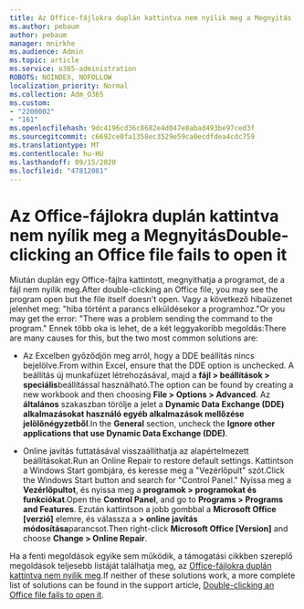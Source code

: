 ```yaml
---
title: Az Office-fájlokra duplán kattintva nem nyílik meg a Megnyitás
ms.author: pebaum
author: pebaum
manager: mnirkhe
ms.audience: Admin
ms.topic: article
ms.service: o365-administration
ROBOTS: NOINDEX, NOFOLLOW
localization_priority: Normal
ms.collection: Adm_O365
ms.custom:
- "2200002"
- "161"
ms.openlocfilehash: 9dc4196cd36c8682e4d047e8abad493be97ced3f
ms.sourcegitcommit: c6692ce0fa1358ec3529e59ca0ecdfdea4cdc759
ms.translationtype: MT
ms.contentlocale: hu-HU
ms.lasthandoff: 09/15/2020
ms.locfileid: "47812081"
---
```

# <a name="double-clicking-an-office-file-fails-to-open-it"></a><span data-ttu-id="4d743-102">Az Office-fájlokra duplán kattintva nem nyílik meg a Megnyitás</span><span class="sxs-lookup"><span data-stu-id="4d743-102">Double-clicking an Office file fails to open it</span></span>

<span data-ttu-id="4d743-103">Miután duplán egy Office-fájlra kattintott, megnyithatja a programot, de a fájl nem nyílik meg.</span><span class="sxs-lookup"><span data-stu-id="4d743-103">After double-clicking an Office file, you may see the program open but the file itself doesn't open.</span></span> <span data-ttu-id="4d743-104">Vagy a következő hibaüzenet jelenhet meg: "hiba történt a parancs elküldésekor a programhoz."</span><span class="sxs-lookup"><span data-stu-id="4d743-104">Or you may get the error: "There was a problem sending the command to the program."</span></span> <span data-ttu-id="4d743-105">Ennek több oka is lehet, de a két leggyakoribb megoldás:</span><span class="sxs-lookup"><span data-stu-id="4d743-105">There are many causes for this, but the two most common solutions are:</span></span>

- <span data-ttu-id="4d743-106">Az Excelben győződjön meg arról, hogy a DDE beállítás nincs bejelölve.</span><span class="sxs-lookup"><span data-stu-id="4d743-106">From within Excel, ensure that the DDE option is unchecked.</span></span> <span data-ttu-id="4d743-107">A beállítás új munkafüzet létrehozásával, majd a **fájl > beállítások > speciális**beállítással használható.</span><span class="sxs-lookup"><span data-stu-id="4d743-107">The option can be found by creating a new workbook and then choosing **File > Options > Advanced**.</span></span> <span data-ttu-id="4d743-108">Az **általános** szakaszban törölje a jelet a **Dynamic Data Exchange (DDE) alkalmazásokat használó egyéb alkalmazások mellőzése jelölőnégyzetből**.</span><span class="sxs-lookup"><span data-stu-id="4d743-108">In the **General** section, uncheck the **Ignore other applications that use Dynamic Data Exchange (DDE)**.</span></span>

- <span data-ttu-id="4d743-109">Online javítás futtatásával visszaállíthatja az alapértelmezett beállításokat.</span><span class="sxs-lookup"><span data-stu-id="4d743-109">Run an Online Repair to restore default settings.</span></span> <span data-ttu-id="4d743-110">Kattintson a Windows Start gombjára, és keresse meg a "Vezérlőpult" szót.</span><span class="sxs-lookup"><span data-stu-id="4d743-110">Click the Windows Start button and search for "Control Panel."</span></span> <span data-ttu-id="4d743-111">Nyissa meg a **Vezérlőpultot**, és nyissa meg a **programok > programokat és funkciókat**.</span><span class="sxs-lookup"><span data-stu-id="4d743-111">Open the **Control Panel**, and go to **Programs > Programs and Features**.</span></span> <span data-ttu-id="4d743-112">Ezután kattintson a jobb gombbal a **Microsoft Office [verzió]** elemre, és válassza a **> online javítás módosítása**parancsot.</span><span class="sxs-lookup"><span data-stu-id="4d743-112">Then right-click **Microsoft Office [Version]** and choose **Change > Online Repair**.</span></span>

<span data-ttu-id="4d743-113">Ha a fenti megoldások egyike sem működik, a támogatási cikkben szereplő megoldások teljesebb listáját találhatja meg, az [Office-fájlokra duplán kattintva nem nyílik meg](https://support.office.com/article/Double-clicking-an-Office-file-fails-to-open-it-1e9c0ad9-34c8-4440-a42e-d30186b29ed6).</span><span class="sxs-lookup"><span data-stu-id="4d743-113">If neither of these solutions work, a more complete list of solutions can be found in the support article, [Double-clicking an Office file fails to open it](https://support.office.com/article/Double-clicking-an-Office-file-fails-to-open-it-1e9c0ad9-34c8-4440-a42e-d30186b29ed6).</span></span>
